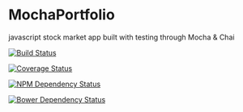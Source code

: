 # MochaPortfolio
javascript stock market app built with testing through Mocha &amp; Chai


[![Build Status](https://travis-ci.org/jacobdlewis/MochaPortfolio.svg?branch=master)](https://travis-ci.org/jacobdlewis/MochaPortfolio)

[![Coverage Status](https://coveralls.io/repos/jacobdlewis/MochaPortfolio/badge.svg)](https://coveralls.io/r/jacobdlewis/MochaPortfolio)

[![NPM Dependency Status](https://www.versioneye.com/user/projects/54d8df5cc1bbbd5f82000030/badge.svg?style=flat)](https://www.versioneye.com/user/projects/54d8df5cc1bbbd5f82000030)

[![Bower Dependency Status](https://www.versioneye.com/user/projects/54d8df6fc1bbbd5f820000c1/badge.svg?style=flat)](https://www.versioneye.com/user/projects/54d8df6fc1bbbd5f820000c1)
